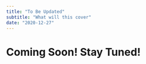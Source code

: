 ```yaml
---
title: "To Be Updated"
subtitle: "What will this cover"
date: "2020-12-27"
---
```


# Coming Soon! Stay Tuned!